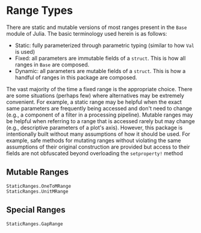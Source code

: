 # Range Types

There are static and mutable versions of most ranges present in the `Base` module of Julia. The basic terminology used herein is as follows:

* Static: fully parameterized through parametric typing (similar to how `Val` is used)
* Fixed: all parameters are immutable fields of a `struct`. This is how all ranges in `Base` are composed. 
* Dynamic: all parameters are mutable fields of a `struct`. This is how a handful of ranges in this package are composed.

The vast majority of the time a fixed range is the appropriate choice.
There are some situations (perhaps few) where alternatives may be extremely convenient.
For example, a static range may be helpful when the exact same parameters are frequently being accessed and don't need to change (e.g., a component of a filter in a processing pipeline).
Mutable ranges may be helpful when referring to a range that is accessed rarely but may change (e.g., descriptive parameters of a plot's axis).
However, this package is intentionally built without many assumptions of how it should be used.
For example, safe methods for mutating ranges without violating the same assumptions of their original construction are provided but access to their fields are not obfuscated beyond overloading the `setproperty!` method

## Mutable Ranges

```@docs
StaticRanges.OneToMRange
StaticRanges.UnitMRange
```

## Special Ranges

```@docs
StaticRanges.GapRange
```
